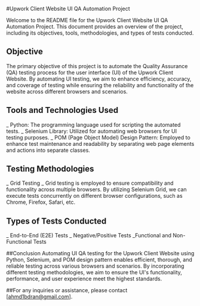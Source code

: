 
#Upwork Client Website UI QA Automation Project

Welcome to the README file for the Upwork Client Website UI QA Automation Project. This document provides an overview of the project, including its objectives, tools, methodologies, and types of tests conducted.

## Objective
The primary objective of this project is to automate the Quality Assurance (QA) testing process for the user interface (UI) of the Upwork Client Website. By automating UI testing, we aim to enhance efficiency, accuracy, and coverage of testing while ensuring the reliability and functionality of the website across different browsers and scenarios.

## Tools and Technologies Used
_ Python: The programming language used for scripting the automated tests.
_ Selenium Library: Utilized for automating web browsers for UI testing purposes.
_ POM (Page Object Model) Design Pattern: Employed to enhance test maintenance and readability by separating web page elements and actions into separate classes.
## Testing Methodologies
_ Grid Testing
_  Grid testing is employed to ensure compatibility and functionality across multiple browsers. By utilizing Selenium Grid, we can execute tests concurrently on different browser configurations, such as Chrome, Firefox, Safari, etc.

## Types of Tests Conducted
_ End-to-End (E2E) Tests
_ Negative/Positive Tests
_Functional and Non-Functional Tests


##Conclusion
Automating UI QA testing for the Upwork Client Website using Python, Selenium, and POM design pattern enables efficient, thorough, and reliable testing across various browsers and scenarios. By incorporating different testing methodologies, we aim to ensure the UI's functionality, performance, and user experience meet the highest standards.

##For any inquiries or assistance, please contact [ahmd1bdran@gmail.com].
